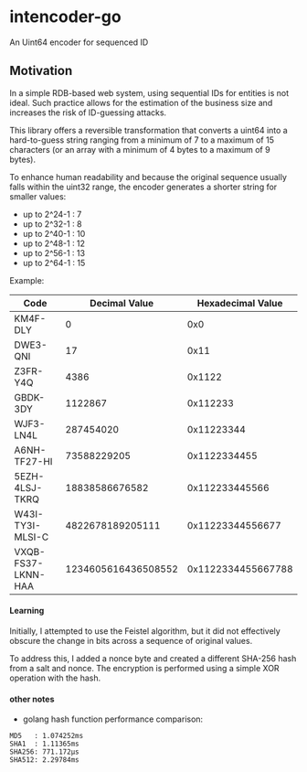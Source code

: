 # intencoder-go

An Uint64 encoder for sequenced ID

## Motivation

In a simple RDB-based web system, using sequential IDs for entities is not ideal. Such practice allows for the estimation of the business size and increases the risk of ID-guessing attacks.

This library offers a reversible transformation that converts a uint64 into a hard-to-guess string ranging from a minimum of 7 to a maximum of 15 characters (or an array with a minimum of 4 bytes to a maximum of 9 bytes).

To enhance human readability and because the original sequence usually falls within the uint32 range, the encoder generates a shorter string for smaller values:

- up to 2^24-1 : 7
- up to 2^32-1 : 8
- up to 2^40-1 : 10
- up to 2^48-1 : 12
- up to 2^56-1 : 13
- up to 2^64-1 : 15

Example:

| Code              | Decimal Value       | Hexadecimal Value |
|-------------------|---------------------|-------------------|
| KM4F-DLY          | 0                   | 0x0               |
| DWE3-QNI          | 17                  | 0x11              |
| Z3FR-Y4Q          | 4386                | 0x1122            |
| GBDK-3DY          | 1122867             | 0x112233          |
| WJF3-LN4L         | 287454020           | 0x11223344        |
| A6NH-TF27-HI      | 73588229205         | 0x1122334455      |
| 5EZH-4LSJ-TKRQ    | 18838586676582      | 0x112233445566    |
| W43I-TY3I-MLSI-C  | 4822678189205111    | 0x11223344556677  |
| VXQB-FS37-LKNN-HAA| 1234605616436508552 | 0x1122334455667788|

#### Learning

Initially, I attempted to use the Feistel algorithm, but it did not effectively obscure the change in bits across a sequence of original values.

To address this, I added a nonce byte and created a different SHA-256 hash from a salt and nonce. The encryption is performed using a simple XOR operation with the hash.

#### other notes
- golang hash function performance comparison:
```
MD5   : 1.074252ms
SHA1  : 1.11365ms
SHA256: 771.172µs
SHA512: 2.29784ms
```